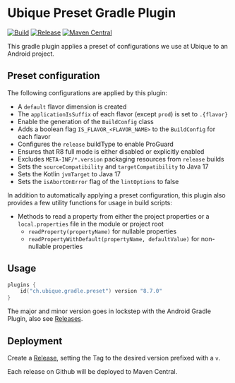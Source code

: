 # Ubique Preset Gradle Plugin

[![Build](https://github.com/UbiqueInnovation/gradle-plugin-ubique-preset-android/actions/workflows/build.yml/badge.svg)](https://github.com/UbiqueInnovation/gradle-plugin-ubique-preset-android/actions/workflows/build.yml)
[![Release](https://github.com/UbiqueInnovation/gradle-plugin-ubique-preset-android/actions/workflows/publish.yml/badge.svg)](https://github.com/UbiqueInnovation/gradle-plugin-ubique-preset-android/actions/workflows/publish.yml)
[![Maven Central](https://img.shields.io/maven-central/v/ch.ubique.gradle/preset.svg?label=Maven%20Central)](https://search.maven.org/artifact/ch.ubique.gradle/preset)

This gradle plugin applies a preset of configurations we use at Ubique to an Android project.

## Preset configuration

The following configurations are applied by this plugin:

* A `default` flavor dimension is created
* The `applicationIsSuffix` of each flavor (except `prod`) is set to `.{flavor}`
* Enable the generation of the `BuildConfig` class
* Adds a boolean flag `IS_FLAVOR_<FLAVOR_NAME>` to the `BuildConfig` for each flavor
* Configures the `release` buildType to enable ProGuard
* Ensures that R8 full mode is either disabled or explicitly enabled
* Excludes `META-INF/*.version` packaging resources from `release` builds
* Sets the `sourceCompatibility` and `targetCompatibility` to Java 17
* Sets the Kotlin `jvmTarget` to Java 17
* Sets the `isAbortOnError` flag of the `lintOptions` to false

In addition to automatically applying a preset configuration, this plugin also provides a few utility functions for usage in build
scripts:

* Methods to read a property from either the project properties or a `local.properties` file in the module or project root
    * `readProperty(propertyName)` for nullable properties
    * `readPropertyWithDefault(propertyName, defaultValue)` for non-nullable properties

## Usage

```kotlin
plugins {
	id("ch.ubique.gradle.preset") version "8.7.0"
}
```

The major and minor version goes in lockstep with the Android Gradle Plugin,
also see [Releases](https://github.com/UbiqueInnovation/gradle-plugin-ubique-preset-android/releases).

## Deployment

Create a [Release](https://github.com/UbiqueInnovation/gradle-plugin-ubique-preset-android/releases), 
setting the Tag to the desired version prefixed with a `v`.

Each release on Github will be deployed to Maven Central.
